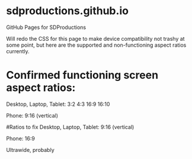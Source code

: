 # sdproductions.github.io

GitHub Pages for SDProductions

Will redo the CSS for this page to make device compatibility not trashy at some point, but here are the supported and non-functioning aspect ratios currently.

# Confirmed functioning screen aspect ratios:
Desktop, Laptop, Tablet:
3:2
4:3
16:9
16:10

Phone:
9:16 (vertical)

#Ratios to fix
Desktop, Laptop, Tablet:
9:16 (vertical)

Phone:
16:9

Ultrawide, probably
